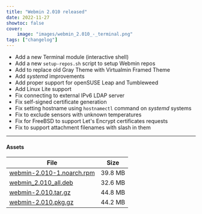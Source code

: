 ```yaml
---
title: "Webmin 2.010 released"
date: 2022-11-27
showtoc: false
cover:
    image: "images/webmin_2.010_-_terminal.png"
tags: ["changelog"]
---
```


* Add a new Terminal module (interactive shell)
* Add a new `setup-repos.sh` script to setup Webmin repos
* Add to replace old Gray Theme with Virtualmin Framed Theme
* Add _systemd_ improvements
* Add proper support for openSUSE Leap and Tumbleweed
* Add Linux Lite support
* Fix connecting to external IPv6 LDAP server
* Fix self-signed certificate generation
* Fix setting hostname using `hostnamectl` command on _systemd_ systems
* Fix to exclude sensors with unknown temperatures
* Fix for FreeBSD to support Let's Encrypt certificates requests
* Fix to support attachment filenames with slash in them

---

#### Assets

| File                       | Size |
| -------------------------- | -----|
|[webmin-2.010-1.noarch.rpm](https://github.com/webmin/webmin/releases/download/2.010/webmin-2.010-1.noarch.rpm) | 39.8 MB |
|[webmin_2.010_all.deb](https://github.com/webmin/webmin/releases/download/2.010/webmin_2.010_all.deb) | 32.6 MB |
|[webmin-2.010.tar.gz](https://github.com/webmin/webmin/releases/download/2.010/webmin-2.010.tar.gz) | 44.8 MB |
|[webmin-2.010.pkg.gz](https://github.com/webmin/webmin/releases/download/2.010/webmin-2.010.pkg.gz) | 44.2 MB |
